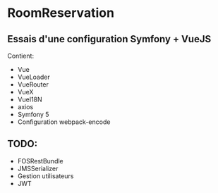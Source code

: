 # RoomReservation

## Essais d'une configuration Symfony + VueJS

Contient:
- Vue
- VueLoader
- VueRouter
- VueX
- VueI18N
- axios
- Symfony 5
- Configuration webpack-encode

## TODO:
- FOSRestBundle
- JMSSerializer
- Gestion utilisateurs
- JWT
